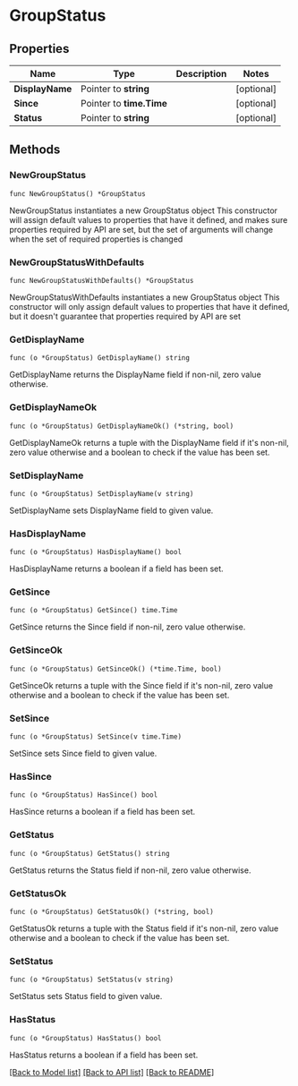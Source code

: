 # GroupStatus

## Properties

Name | Type | Description | Notes
------------ | ------------- | ------------- | -------------
**DisplayName** | Pointer to **string** |  | [optional] 
**Since** | Pointer to **time.Time** |  | [optional] 
**Status** | Pointer to **string** |  | [optional] 

## Methods

### NewGroupStatus

`func NewGroupStatus() *GroupStatus`

NewGroupStatus instantiates a new GroupStatus object
This constructor will assign default values to properties that have it defined,
and makes sure properties required by API are set, but the set of arguments
will change when the set of required properties is changed

### NewGroupStatusWithDefaults

`func NewGroupStatusWithDefaults() *GroupStatus`

NewGroupStatusWithDefaults instantiates a new GroupStatus object
This constructor will only assign default values to properties that have it defined,
but it doesn't guarantee that properties required by API are set

### GetDisplayName

`func (o *GroupStatus) GetDisplayName() string`

GetDisplayName returns the DisplayName field if non-nil, zero value otherwise.

### GetDisplayNameOk

`func (o *GroupStatus) GetDisplayNameOk() (*string, bool)`

GetDisplayNameOk returns a tuple with the DisplayName field if it's non-nil, zero value otherwise
and a boolean to check if the value has been set.

### SetDisplayName

`func (o *GroupStatus) SetDisplayName(v string)`

SetDisplayName sets DisplayName field to given value.

### HasDisplayName

`func (o *GroupStatus) HasDisplayName() bool`

HasDisplayName returns a boolean if a field has been set.
### GetSince

`func (o *GroupStatus) GetSince() time.Time`

GetSince returns the Since field if non-nil, zero value otherwise.

### GetSinceOk

`func (o *GroupStatus) GetSinceOk() (*time.Time, bool)`

GetSinceOk returns a tuple with the Since field if it's non-nil, zero value otherwise
and a boolean to check if the value has been set.

### SetSince

`func (o *GroupStatus) SetSince(v time.Time)`

SetSince sets Since field to given value.

### HasSince

`func (o *GroupStatus) HasSince() bool`

HasSince returns a boolean if a field has been set.
### GetStatus

`func (o *GroupStatus) GetStatus() string`

GetStatus returns the Status field if non-nil, zero value otherwise.

### GetStatusOk

`func (o *GroupStatus) GetStatusOk() (*string, bool)`

GetStatusOk returns a tuple with the Status field if it's non-nil, zero value otherwise
and a boolean to check if the value has been set.

### SetStatus

`func (o *GroupStatus) SetStatus(v string)`

SetStatus sets Status field to given value.

### HasStatus

`func (o *GroupStatus) HasStatus() bool`

HasStatus returns a boolean if a field has been set.

[[Back to Model list]](../README.md#documentation-for-models) [[Back to API list]](../README.md#documentation-for-api-endpoints) [[Back to README]](../README.md)



